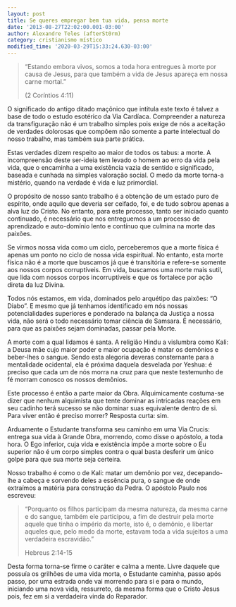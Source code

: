 ```yaml
---
layout: post
title: Se queres empregar bem tua vida, pensa morte
date: '2013-08-27T22:02:00.001-03:00'
author: Alexandre Teles (afterSt0rm)
category: cristianismo místico
modified_time: '2020-03-29T15:33:24.630-03:00'
---
```


> “Estando embora vivos, somos a toda hora entregues à morte por causa de Jesus, para que também a vida de Jesus apareça em nossa carne mortal.”
>
> (2 Coríntios 4:11)


O significado do antigo ditado maçônico que intitula este texto é talvez a base de todo o estudo esotérico da Via Cardíaca. Compreender a natureza da transfiguração não é um trabalho simples pois exige de nós a aceitação de verdades dolorosas que compõem não somente a parte intelectual do nosso trabalho, mas também sua parte prática.

Estas verdades dizem respeito ao maior de todos os tabus: a morte. A incompreensão deste ser-ideia tem levado o homem ao erro da vida pela vida, que o encaminha a uma existência vazia de sentido e significado, baseada e cunhada na simples valoração social. O medo da morte torna-a mistério, quando na verdade é vida e luz primordial.

O propósito de nosso santo trabalho é a obtenção de um estado puro de espírito, onde aquilo que deveria ser ceifado, foi, e de tudo sobrou apenas a alva luz do Cristo. No entanto, para este processo, tanto ser iniciado quanto continuado, é necessário que nos entreguemos a um processo de aprendizado e auto-domínio lento e contínuo que culmina na morte das paixões.


Se virmos nossa vida como um ciclo, perceberemos que a morte física é apenas um ponto no ciclo de nossa vida espiritual. No entanto, esta morte física não é a morte que buscamos já que é transitória e refere-se somente aos nossos corpos corruptíveis. Em vida, buscamos uma morte mais sutil, que lida com nossos corpos incorruptíveis e que os fortalece por ação direta da luz Divina.

Todos nós estamos, em vida, dominados pelo arquétipo das paixões: “O Diabo”. E mesmo que já tenhamos identificado em nós nossas potencialidades superiores e ponderado na balança da Justiça a nossa vida, não será o todo necessário tomar ciência de Samsara. É necessário, para que as paixões sejam dominadas, passar pela Morte.

A morte com a qual lidamos é santa. A religião Hindu a vislumbra como Kali: a Deusa mãe cujo maior poder e maior ocupação é matar os demônios e beber-lhes o sangue. Sendo esta alegoria deveras consternante para a mentalidade ocidental, ela é próxima daquela desvelada por Yeshua: é preciso que cada um de nós morra na cruz para que neste testemunho de fé morram conosco os nossos demônios.

Este processo é então a parte maior da Obra. Alquimicamente costuma-se dizer que nenhum alquimista que tente dominar as intricadas reações em seu cadinho terá sucesso se não dominar suas equivalente dentro de si. Para viver então é preciso morrer? Resposta curta: sim.

Arduamente o Estudante transforma seu caminho em uma Via Crucis: entrega sua vida à Grande Obra, morrendo, como disse o apóstolo, a toda hora. O Ego inferior, cuja vida e existência impõe a morte sobre o Eu superior não é um corpo simples contra o qual basta desferir um único golpe para que sua morte seja certeira.

Nosso trabalho é como o de Kali: matar um demônio por vez, decepando-lhe a cabeça e sorvendo deles a essência pura, o sangue de onde extraímos a matéria para construção da Pedra. O apóstolo Paulo nos escreveu:

> “Porquanto os filhos participam da mesma natureza, da mesma carne e do sangue, também ele participou, a fim de destruir pela morte aquele que tinha o império da morte, isto é, o demônio, e libertar aqueles que, pelo medo da morte, estavam toda a vida sujeitos a uma verdadeira escravidão.”
>
> Hebreus 2:14-15

Desta forma torna-se firme o caráter e calma a mente. Livre daquele que possuía os grilhões de uma vida morta, o Estudante caminha, passo após passo, por uma estrada onde vai morrendo para si e para o mundo, iniciando uma nova vida, ressurreto, da mesma forma que o Cristo Jesus pois, fez em si a verdadeira vinda do Reparador.